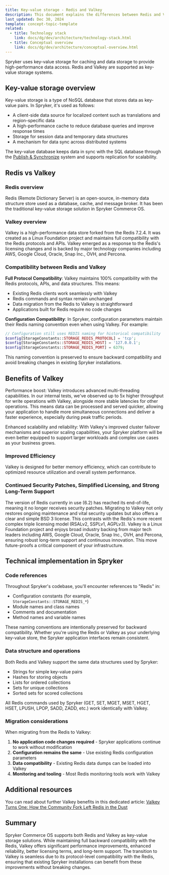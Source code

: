 ```yaml
---
title: Key-value storage - Redis and Valkey
description: This document explains the differences between Redis and Valkey, their compatibility, and the benefits of Valkey migration in Spryker Commerce OS.
last_updated: Dec 30, 2024
template: concept-topic-template
related:
  - title: Technology stack
    link: docs/dg/dev/architecture/technology-stack.html
  - title: Conceptual overview
    link: docs/dg/dev/architecture/conceptual-overview.html
---
```


Spryker uses key-value storage for caching and data storage to provide high-performance data access. Redis and Valkey are supported as key-value storage systems.

## Key-value storage overview

Key-value storage is a type of NoSQL database that stores data as key-value pairs. In Spryker, it's used as follows:

- A client-side data source for localized content such as translations and region-specific data
- A high-performance cache to reduce database queries and improve response times
- Storage for session data and temporary data structures
- A mechanism for data sync across distributed systems

The key-value database keeps data in sync with the SQL database through the [Publish & Synchronize](/docs/dg/dev/backend-development/data-manipulation/data-publishing/publish-and-synchronization.html) system and supports replication for scalability.

## Redis vs Valkey

### Redis overview

Redis (Remote Dictionary Server) is an open-source, in-memory data structure store used as a database, cache, and message broker. It has been the traditional key-value storage solution in Spryker Commerce OS.

### Valkey overview

Valkey is a high-performance data store forked from the Redis 7.2.4. It was created as a Linux Foundation project and maintains full compatibility with the Redis protocols and APIs. Valkey emerged as a response to the Redis's licensing changes and is backed by major technology companies including AWS, Google Cloud, Oracle, Snap Inc., OVH, and Percona.

### Compatibility between Redis and Valkey

**Full Protocol Compatibility**: Valkey maintains 100% compatibility with the Redis protocols, APIs, and data structures. This means:

- Existing Redis clients work seamlessly with Valkey
- Redis commands and syntax remain unchanged
- Data migration from the Redis to Valkey is straightforward
- Applications built for Redis require no code changes

**Configuration Compatibility**: In Spryker, configuration parameters maintain their Redis naming convention even when using Valkey. For example:

```php
// Configuration still uses REDIS naming for historical compatibility
$config[StorageConstants::STORAGE_REDIS_PROTOCOL] = 'tcp';
$config[StorageConstants::STORAGE_REDIS_HOST] = '127.0.0.1';
$config[StorageConstants::STORAGE_REDIS_PORT] = 6379;
```

This naming convention is preserved to ensure backward compatibility and avoid breaking changes in existing Spryker installations.

## Benefits of Valkey

Performance boost: Valkey introduces advanced multi-threading capabilities. In our internal tests, we've observed up to 5x higher throughput for write operations with Valkey, alongside more stable latencies for other operations. This means data can be processed and served quicker, allowing your application to handle more simultaneous connections and deliver a faster experience, especially during peak traffic periods.

Enhanced scalability and reliability: With Valkey's improved cluster failover mechanisms and superior scaling capabilities, your Spryker platform will be even better equipped to support larger workloads and complex use cases as your business grows.

### Improved Efficiency

Valkey is designed for better memory efficiency, which can contribute to optimized resource utilization and overall system performance.

### Continued Security Patches, Simplified Licensing, and Strong Long-Term Support

The version of Redis currently in use (6.2) has reached its end-of-life, meaning it no longer receives security patches. Migrating to Valkey not only restores ongoing maintenance and vital security updates but also offers a clear and simple BSD 3 license. This contrasts with the Redis's more recent complex triple licensing model (RSALv2, SSPLv1, AGPLv3). Valkey is a Linux Foundation project and enjoys broad industry backing from major tech leaders including AWS, Google Cloud, Oracle, Snap Inc., OVH, and Percona, ensuring robust long-term support and continuous innovation. This move future-proofs a critical component of your infrastructure.

## Technical implementation in Spryker

### Code references

Throughout Spryker's codebase, you'll encounter references to "Redis" in:

- Configuration constants (for example, `StorageConstants::STORAGE_REDIS_*`)
- Module names and class names
- Comments and documentation
- Method names and variable names

These naming conventions are intentionally preserved for backward compatibility. Whether you're using the Redis or Valkey as your underlying key-value store, the Spryker application interfaces remain consistent.

### Data structure and operations

Both Redis and Valkey support the same data structures used by Spryker:

- Strings for simple key-value pairs
- Hashes for storing objects
- Lists for ordered collections
- Sets for unique collections
- Sorted sets for scored collections

All Redis commands used by Spryker (GET, SET, MGET, MSET, HGET, HSET, LPUSH, LPOP, SADD, ZADD, etc.) work identically with Valkey.

### Migration considerations

When migrating from the Redis to Valkey:

1. **No application code changes required** - Spryker applications continue to work without modification
2. **Configuration remains the same** - Use existing Redis configuration parameters
3. **Data compatibility** - Existing Redis data dumps can be loaded into Valkey
4. **Monitoring and tooling** - Most Redis monitoring tools work with Valkey

## Additional resources

You can read about further Valkey benefits in this dedicated article: [Valkey Turns One: How the Community Fork Left Redis in the Dust](https://www.gomomento.com/blog/valkey-turns-one-how-the-community-fork-left-redis-in-the-dust/)

## Summary

Spryker Commerce OS supports both Redis and Valkey as key-value storage solutions. While maintaining full backward compatibility with the Redis, Valkey offers significant performance improvements, enhanced reliability, better licensing terms, and long-term support. The transition to Valkey is seamless due to its protocol-level compatibility with the Redis, ensuring that existing Spryker installations can benefit from these improvements without breaking changes.
